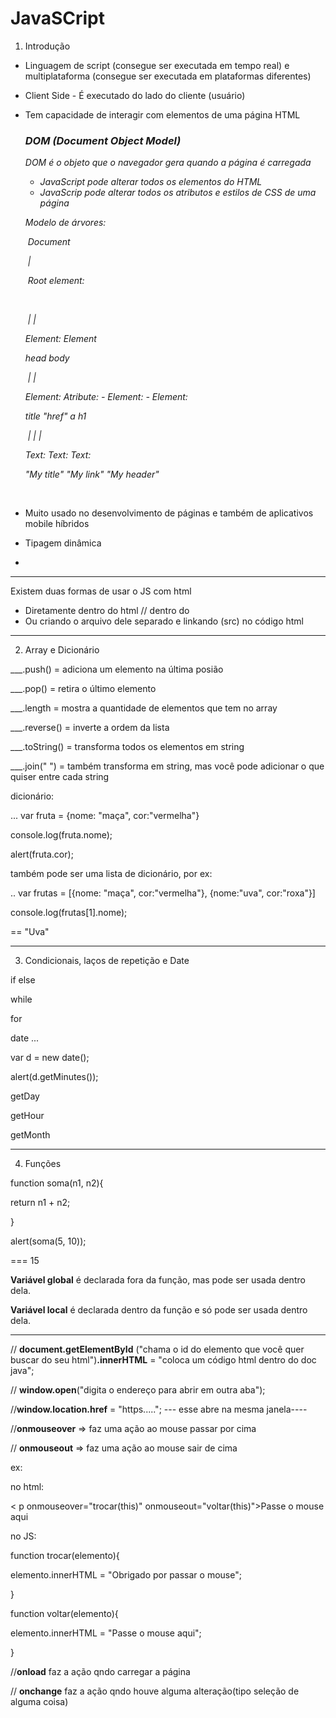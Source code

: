 # JavaSCript



1) Introdução

* Linguagem de script (consegue ser executada em tempo real) e multiplataforma (consegue ser executada em plataformas diferentes)

* Client Side - É executado do lado do cliente (usuário) 

* Tem capacidade de interagir com elementos de uma página HTML

  ### *DOM (Document Object Model)*

  *DOM é o objeto que o navegador gera quando a página é carregada*

  

  * *JavaScript pode alterar todos os elementos do HTML*
  * *JavaScrip pode alterar todos os atributos e estilos de CSS de uma página*

  

  

  *Modelo de árvores:*

  

  ​					*Document*

  ​							*|*

  ​				*Root element:* 

  ​						*<html>*

  ​	*|													|*

  *Element:									Element*

  *head										   	body*


  ​    *|														|*

  *Element:				Atribute:	-	Element:	-    Element:*

  *title						   "href"					a					h1*

  ​    *|															|					|*

  *Text:													Text:				Text:*

  *"My title"										"My link"  	"My header"*

  

  ​    

  

* Muito usado no desenvolvimento de páginas e também de aplicativos mobile híbridos

* Tipagem dinâmica

* 





----

Existem duas formas de usar o JS com html

* Diretamente dentro do html <script></script> // dentro do <body>
* Ou criando o arquivo dele separado e linkando (src) no código html

---





2. Array e Dicionário



___.push() = adiciona um elemento na última posião

___.pop() = retira o último elemento 

___.length = mostra a quantidade de elementos que tem no array

___.reverse() = inverte a ordem da lista

___.toString() = transforma todos os elementos em string

___.join("  ") = também transforma em string, mas você pode adicionar o que quiser entre cada string



dicionário:

... var fruta = {nome: "maça", cor:"vermelha"}

console.log(fruta.nome);

alert(fruta.cor);



também pode ser uma lista de dicionário, por ex:

.. var frutas = [{nome: "maça", cor:"vermelha"}, {nome:"uva", cor:"roxa"}]

console.log(frutas[1].nome);



== "Uva"



----

3. Condicionais, laços de repetição e Date





if else

while

for

date ... 

var d = new date();

alert(d.getMinutes());

getDay

getHour

getMonth

---

4. Funções



function soma(n1, n2){

return n1 + n2;

}



alert(soma(5, 10));



=== 15



**Variável global** é declarada fora da função, mas pode ser usada dentro dela.

**Variável local** é declarada dentro da função e só pode ser usada dentro dela.

----



// **document.getElementById** ("chama o id do elemento que você quer buscar do seu html")**.innerHTML** = "coloca um código html dentro do doc java";



// **window.open**("digita o endereço para abrir em outra aba");

//**window.location.href** = "https.....";   --- esse abre na mesma janela----



//**onmouseover** => faz uma ação ao mouse passar por cima

// **onmouseout** => faz uma ação ao mouse sair de cima



ex:

no html:

< p onmouseover="trocar(this)" onmouseout="voltar(this)">Passe o mouse aqui</p>



no JS:

function trocar(elemento){

elemento.innerHTML = "Obrigado por passar o mouse";

}

function voltar(elemento){

elemento.innerHTML = "Passe o mouse aqui";

}





//**onload** faz a ação qndo carregar a página

// **onchange** faz a ação qndo houve alguma alteração(tipo seleção de alguma coisa)











